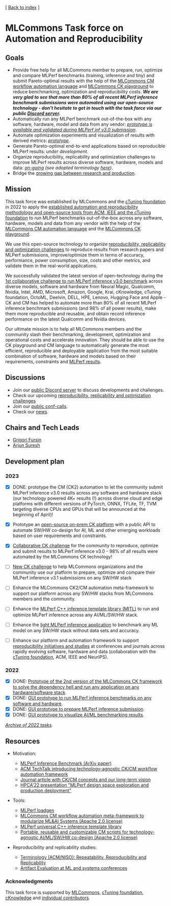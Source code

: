 [ [Back to index](README.md) ]

# MLCommons Task force on Automation and Reproducibility

## Goals

* Provide free help for all MLCommons member to prepare, run, optimize and compare MLPerf benchmarks (training, inference and tiny) and submit Pareto-optimal results
  with the help of the [MLCommons CM workflow automation language](README.md) and [MLCommons CK playground](https://access.cKnowledge.org)
  to reduce benchmarking, optimization and reproducibility costs.
  ***We are very glad to see that more than 80% of all recent MLPerf inference benchmark submissions were automated using our open-source technology -
  don't hesitate to get in touch with the task force via our public [Discord server](https://discord.gg/JjWNWXKxwT).***
* Automatically run any MLPerf benchmark out-of-the-box with any software, hardware, model and data from any vendor: 
  *[prototype is available and validated during MLPerf inf v3.0 submission](../cm-mlops/challenge/optimize-mlperf-inference-v3.1-2023/README.md)*.
* Automate optimization experiments and visualization of results with derived metrics: *[prototype](https://cknowledge.org/mlcommons-inference-gui)*.
* Generate Pareto-optimal end-to-end applications based on reproducible MLPerf results: *under development*.
* Organize reproducibility, replicability and optimization challenges to improve MLPerf results across diverse software, hardware, models and data: 
  *[on-going](https://github.com/mlcommons/ck/tree/master/cm-mlops/challenge) 
  (see adopted terminology [here](artifact-evaluation/faq.md#what-is-the-difference-between-repeatability-reproducibility-and-replicability))*.
* Bridge the [growing gap between research and production](https://acm-rep.github.io/2023/author/grigori-fursin).


## Mission

This task force was established by MLCommons and the [cTuning foundation](https://cTuning.org) in 2022 to apply 
the [established automation and reproducibility methodology and open-source tools from ACM, IEEE and the cTuning foundation](https://learning.acm.org/techtalks/reproducibility)
to run MLPerf benchmarks out-of-the-box across any software, hardware, models and data from any vendor
with the help of the [MLCommons CM automation language](README.md) and the [MLCommons CK playground](https://access.cKnowledge.org).

We use this open-source technology to organize [reproducibility, replicability and optimization challenges](https://access.cknowledge.org/playground/?action=challenges)
to reproduce results from research papers and MLPerf submissions, 
improve/optimize them in terms of accuracy, performance, power consumption, size, costs and other metrics, 
and validate them in the real-world applications.

We successfully validated the latest version of open-technology during the [1st collaborative challenge to run MLPerf inference v3.0 benchmark](https://access.cknowledge.org/playground/?action=challenges&name=optimize-mlperf-inference-v3.0-2023)
across diverse models, software and hardware from Neural Magic, Qualcomm, Nvidia, Intel, AMD, Microsoft, Amazon, Google,
Krai, cKnowledge, cTuning foundation, OctoML, Deelvin, DELL, HPE, Lenovo, Hugging Face and Apple - 
CK and CM has helped to automate more than 80% of all recent MLPerf inference benchmark submissions 
(and 98% of all power results), make them more reproducible and reusable,
and obtain record inference performance on the latest Qualcomm and Nvidia devices.

Our ultimate mission is to help all MLCommons members and the community
slash their benchmarking, development, optimization and operational costs and accelerate innovation.
They should be able to use the CK playground and CM language to automatically generate 
the most efficient, reproducible and deployable application from the most suitable 
combination of software, hardware and models based on their requirements,
constraints and [MLPerf results](https://access.cknowledge.org/playground/?action=experiments).

## Discussions

* Join our [public Discord server](https://discord.gg/JjWNWXKxwT) to discuss developments and challenges.
* Check our upcoming [reproducibility, replicability and optimization challenges](https://access.cknowledge.org/playground/?action=challenges)
* Join our [public conf-calls](https://docs.google.com/document/d/1zMNK1m_LhWm6jimZK6YE05hu4VH9usdbKJ3nBy-ZPAw).
* Check our [news](news.md).

## Chairs and Tech Leads

* [Grigori Fursin](https://cKnowledge.org/gfursin)
* [Arjun Suresh](https://www.linkedin.com/in/arjunsuresh) 

## Development plan

### 2023

- [x] DONE: prototype the CM (CK2) automation to let the community submit MLPerf inference v3.0 results across any software and hardware stack 
      (our technology powered 4K+ results (!) across diverse cloud and edge platforms with different versions of PyTorch, ONNX, TFLite, TF, TVM targeting diverse CPUs and GPUs 
      that will be announced at the beginning of April)!
- [x] Prototype an [open-source on-prem CK platform](https://github.com/mlcommons/ck/tree/master/platform) 
      with a public API to automate SW/HW co-design for AI, ML and other emerging workloads based on user requirements and constraints.
- [x] [Collaborative CK challenge](https://access.cknowledge.org/playground/?action=challenges&name=optimize-mlperf-inference-v3.0-2023) 
      for the community to reproduce, optimize and submit results to MLPerf inference v3.0
      - 98% of all results were automated by the MLCommons CK technology!
- [ ] [New CK challenge](https://access.cknowledge.org/playground/?action=challenges&name=optimize-mlperf-inference-v3.1-2023) 
      to help MLCommons organizations and the community use our platform to prepare, optimize and compare their MLPerf inference v3.1 submissions on any SW/HW stack
- [ ] Enhance the MLCommons CK2/CM automation meta-framework to support our platform across any SW/HW stacks from MLCommons members and the community.
- [ ] Enhance the [MLPerf C++ inference template library (MITL)](https://github.com/mlcommons/ck/tree/master/cm-mlops/script/app-mlperf-inference-cpp) 
      to run and optimize MLPerf inference across any AI/ML/SW/HW stack.
- [ ] Enhance the [light MLPerf inference application](https://github.com/mlcommons/ck/tree/master/cm-mlops/script/app-mlperf-inference-cpp) 
      to benchmark any ML model on any SW/HW stack without data sets and accuracy.
- [ ] Enhance our platform and automation framework to support [reproducibility initiatives and studies](https://cTuning.org/ae) at conferences and journals 
      across rapidly evolving software, hardware and data (collaboration with the [cTuning foundation](https://cTuning.org), ACM, IEEE and NeurIPS).


### 2022

- [x] DONE: [Prototype of the 2nd version of the MLCommons CK framework to solve the dependency hell and run any application on any hardware/software stack](https://github.com/mlcommons/ck).
- [x] DONE: [GUI prototype to run MLPerf inference benchmarks on any software and hardware](https://cknowledge.org/mlperf-inference-gui).
- [x] DONE: [GUI prototype to prepare MLPerf inference submission](https://cknowledge.org/mlperf-inference-submission-gui).
- [x] DONE: [GUI prototype to visualize AI/ML benchmarking results](https://cKnowledge.org/cm-gui-graph).

[*Archive of 2022 tasks*](archive/taskforce-2022.md).


## Resources

* Motivation:
  * [MLPerf Inference Benchmark (ArXiv paper)](https://arxiv.org/abs/1911.02549)
  * [ACM TechTalk introducing technology-agnostic CK/CM workflow automation framework](https://www.youtube.com/watch?v=7zpeIVwICa4)
  * [Journal article with CK/CM concepts and our long-term vision](https://arxiv.org/pdf/2011.01149.pdf)
  * [HPCA'22 presentation "MLPerf design space exploration and production deployment"](https://doi.org/10.5281/zenodo.6475385)

* Tools:
  * [MLPerf loadgen](https://github.com/mlcommons/inference/tree/master/loadgen)
  * [MLCommons CM workflow automation meta-framework to modularize ML&AI Systems (Apache 2.0 license)](https://github.com/mlcommons/ck)
  * [MLPerf universal C++ inference template library](https://github.com/mlcommons/ck/tree/master/cm-mlops/script/app-mlperf-inference-cpp)
  * [Portable, reusable and customizable CM scripts for technology-agnostic AI/ML/SW/HW co-design  (Apache 2.0 license)](https://github.com/mlcommons/ck/tree/master/cm-mlops/script)

* Reproducibility and replicability studies:
  * [Terminology (ACM/NISO): Repeatability, Reproducibility and Replicability](artifact-evaluation/faq.md#what-is-the-difference-between-repeatability-reproducibility-and-replicability)
  * [Artifact Evaluation at ML and systems conferences](https://cTuning.org/ae)

### Acknowledgments

This task force is supported by [MLCommons](https://mlcommons.org), [cTuning foundation](https://cTuning.org),
[cKnowledge](https://cKnowledge.org) and [individual contributors](https://github.com/mlcommons/ck/blob/master/CONTRIBUTING.md).
